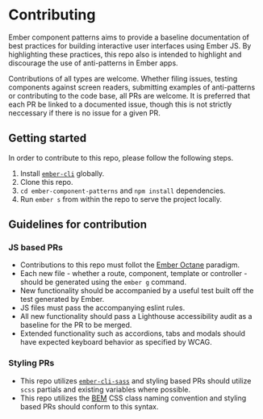 # Contributing

Ember component patterns aims to provide a baseline documentation of best practices for building interactive user interfaces using Ember JS. By highlighting these practices, this repo also is intended to highlight and discourage the use of anti-patterns in Ember apps.

Contributions of all types are welcome. Whether filing issues, testing components against screen readers, submitting examples of anti-patterns or contributing to the code base, all PRs are welcome. It is preferred that each PR be linked to a documented issue, though this is not strictly neccessary if there is no issue for a given PR.

## Getting started

In order to contribute to this repo, please follow the following steps.
1. Install [`ember-cli`](https://cli.emberjs.com/release/) globally.
1. Clone this repo.
1. `cd ember-component-patterns` and `npm install` dependencies.
1. Run `ember s` from within the repo to serve the project locally.

## Guidelines for contribution
### JS based PRs
- Contributions to this repo must follot the [Ember Octane](https://emberjs.com/editions/octane) paradigm.
- Each new file - whether a route, component, template or controller - should be generated using the `ember g` command.
- New functionality should be accompanied by a useful test built off the test generated by Ember.
- JS files must pass the accompanying eslint rules.
- All new functionality should pass a Lighthouse accessibility audit as a baseline for the PR to be merged.
- Extended functionality such as accordions, tabs and modals should have expected keyboard behavior as specified by WCAG.

### Styling PRs
- This repo utilizes [`ember-cli-sass`](https://cli.emberjs.com/release/advanced-use/stylesheets/#scsssass) and styling based PRs should utilize `scss` partials and existing variables where possible.
- This repo utilizes the [BEM](http://getbem.com/) CSS class naming convention and styling based PRs should conform to this syntax.